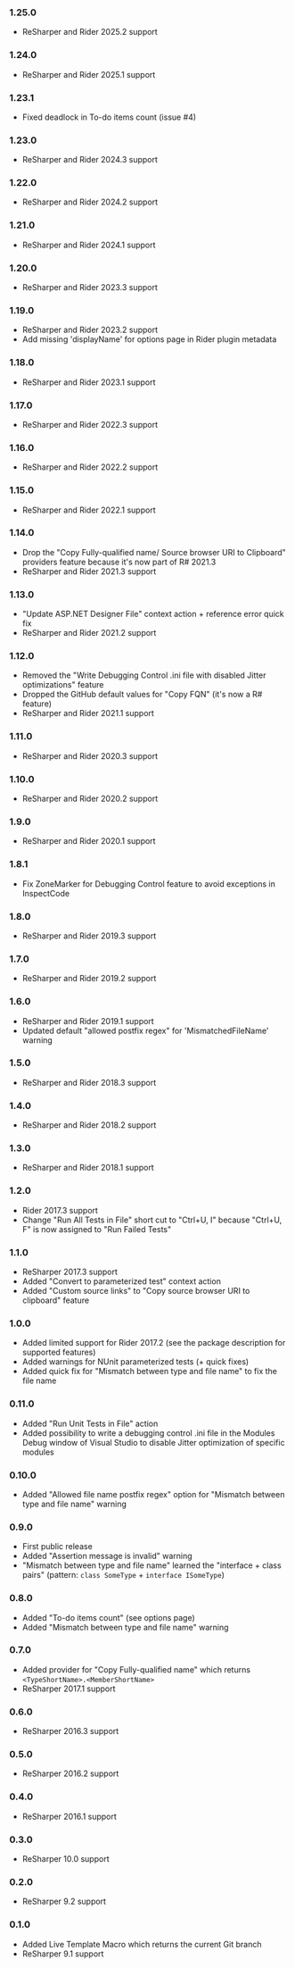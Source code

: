 ### 1.25.0 ###
- ReSharper and Rider 2025.2 support

### 1.24.0 ###
- ReSharper and Rider 2025.1 support

### 1.23.1 ###
- Fixed deadlock in To-do items count (issue #4)

### 1.23.0 ###
- ReSharper and Rider 2024.3 support

### 1.22.0 ###
- ReSharper and Rider 2024.2 support

### 1.21.0 ###
- ReSharper and Rider 2024.1 support

### 1.20.0 ###
- ReSharper and Rider 2023.3 support

### 1.19.0 ###
- ReSharper and Rider 2023.2 support
- Add missing 'displayName' for options page in Rider plugin metadata

### 1.18.0 ###
- ReSharper and Rider 2023.1 support

### 1.17.0 ###
- ReSharper and Rider 2022.3 support

### 1.16.0 ###
- ReSharper and Rider 2022.2 support

### 1.15.0 ###
- ReSharper and Rider 2022.1 support

### 1.14.0 ###
- Drop the "Copy Fully-qualified name/ Source browser URI to Clipboard" providers feature because it's now part of R# 2021.3
- ReSharper and Rider 2021.3 support

### 1.13.0 ###
- "Update ASP.NET Designer File" context action + reference error quick fix
- ReSharper and Rider 2021.2 support

### 1.12.0 ###
- Removed the "Write Debugging Control .ini file with disabled Jitter optimizations" feature
- Dropped the GitHub default values for "Copy FQN" (it's now a R# feature)
- ReSharper and Rider 2021.1 support

### 1.11.0 ###
- ReSharper and Rider 2020.3 support

### 1.10.0 ###
- ReSharper and Rider 2020.2 support

### 1.9.0 ###
- ReSharper and Rider 2020.1 support

### 1.8.1 ###
- Fix ZoneMarker for Debugging Control feature to avoid exceptions in InspectCode

### 1.8.0 ###
- ReSharper and Rider 2019.3 support

### 1.7.0 ###
- ReSharper and Rider 2019.2 support

### 1.6.0 ###
- ReSharper and Rider 2019.1 support
- Updated default "allowed postfix regex" for 'MismatchedFileName' warning

### 1.5.0 ###
- ReSharper and Rider 2018.3 support

### 1.4.0 ###
- ReSharper and Rider 2018.2 support

### 1.3.0 ###
- ReSharper and Rider 2018.1 support

### 1.2.0 ###
- Rider 2017.3 support
- Change "Run All Tests in File" short cut to "Ctrl+U, I" because "Ctrl+U, F" is now assigned to "Run Failed Tests"

### 1.1.0 ###
- ReSharper 2017.3 support
- Added "Convert to parameterized test" context action
- Added "Custom source links" to "Copy source browser URI to clipboard" feature

### 1.0.0 ###
- Added limited support for Rider 2017.2 (see the package description for supported features)
- Added warnings for NUnit parameterized tests (+ quick fixes)
- Added quick fix for "Mismatch between type and file name" to fix the file name

### 0.11.0 ###
- Added "Run Unit Tests in File" action
- Added possibility to write a debugging control .ini file in the Modules Debug window of Visual Studio to disable Jitter optimization of specific modules

### 0.10.0 ###
- Added "Allowed file name postfix regex" option for "Mismatch between type and file name" warning

### 0.9.0 ###
- First public release
- Added "Assertion message is invalid" warning
- "Mismatch between type and file name" learned the "interface + class pairs" (pattern: `class SomeType` + `interface ISomeType`)

### 0.8.0 ###
- Added "To-do items count" (see options page)
- Added "Mismatch between type and file name" warning

### 0.7.0 ###
- Added provider for "Copy Fully-qualified name" which returns `<TypeShortName>.<MemberShortName>`
- ReSharper 2017.1 support

### 0.6.0 ###
- ReSharper 2016.3 support

### 0.5.0 ###
- ReSharper 2016.2 support

### 0.4.0 ###
- ReSharper 2016.1 support

### 0.3.0 ###
- ReSharper 10.0 support

### 0.2.0 ###
- ReSharper 9.2 support

### 0.1.0 ###
- Added Live Template Macro which returns the current Git branch
- ReSharper 9.1 support
